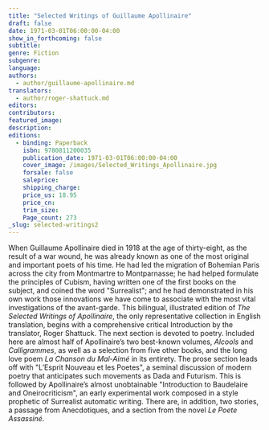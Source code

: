 ```yaml
---
title: "Selected Writings of Guillaume Apollinaire"
draft: false
date: 1971-03-01T06:00:00-04:00
show_in_forthcoming: false
subtitle:
genre: Fiction
subgenre:
language:
authors:
  - author/guillaume-apollinaire.md
translators:
  - author/roger-shattuck.md
editors:
contributors:
featured_image:
description:
editions:
  - binding: Paperback
    isbn: 9780811200035
    publication_date: 1971-03-01T06:00:00-04:00
    cover_image: /images/Selected_Writings_Apollinaire.jpg
    forsale: false
    saleprice:
    shipping_charge:
    price_us: 18.95
    price_cn:
    trim_size:
    Page_count: 273
_slug: selected-writings2
---
```


When Guillaume Apollinaire died in 1918 at the age of thirty-eight, as the result of a war wound, he was already known as one of the most original and important poets of his time. He had led the migration of Bohemian Paris across the city from Montmartre to Montparnasse; he had helped formulate the principles of Cubism, having written one of the first books on the subject, and coined the word "Surrealist"; and he had demonstrated in his own work those innovations we have come to associate with the most vital investigations of the avant-garde. This bilingual, illustrated edition of _The Selected Writings of Apollinaire_, the only representative collection in English translation, begins with a comprehensive critical Introduction by the translator, Roger Shattuck. The next section is devoted to poetry. Included here are almost half of Apollinaire’s two best-known volumes, _Alcools_ and _Calligrammes_, as well as a selection from five other books, and the long love poem _La Chanson du Mal-Aimé_ in its entirety. The prose section leads off with "L’Esprit Nouveau et les Poetes", a seminal discussion of modern poetry that anticipates such movements as Dada and Futurism. This is followed by Apollinaire’s almost unobtainable "Introduction to Baudelaire and Oneirocriticism", an early experimental work composed in a style prophetic of Surrealist automatic writing. There are, in addition, two stories, a passage from Anecdotiques, and a section from the novel _Le Poete Assassiné_.

